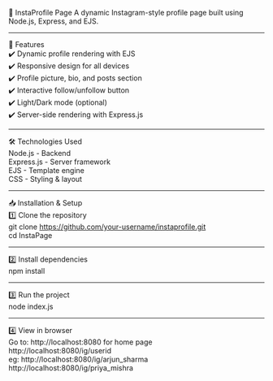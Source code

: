 📸 InstaProfile Page
A dynamic Instagram-style profile page built using Node.js, Express, and EJS.
<hr>
🌟 Features <br>
✔️ Dynamic profile rendering with EJS<br>
✔️ Responsive design for all devices<br>
✔️ Profile picture, bio, and posts section<br>
✔️ Interactive follow/unfollow button<br>
✔️ Light/Dark mode (optional)<br>
✔️ Server-side rendering with Express.js<br>

<hr>

🛠️ Technologies Used<br>
Node.js - Backend<br>
Express.js - Server framework<br>
EJS - Template engine<br>
CSS - Styling & layout<br>

<hr>

📥 Installation & Setup<br>
1️⃣ Clone the repository<br>
git clone https://github.com/your-username/instaprofile.git<br>
cd InstaPage<br>

<hr>

2️⃣ Install dependencies<br>
npm install<br>

<hr>

3️⃣ Run the project<br>
node index.js<br>

<hr>

4️⃣ View in browser <br>
Go to: http://localhost:8080   for home page <br>
       http://localhost:8080/ig/userid <br>
       eg: http://localhost:8080/ig/arjun_sharma <br>
           http://localhost:8080/ig/priya_mishra <br>
